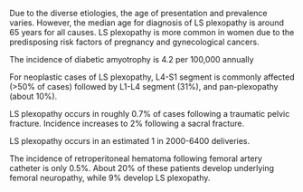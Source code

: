 Due to the diverse etiologies, the age of presentation and prevalence varies. However, the median age for diagnosis of LS plexopathy is around 65 years for all causes. LS plexopathy is more common in women due to the predisposing risk factors of pregnancy and gynecological cancers.

The incidence of diabetic amyotrophy is 4.2 per 100,000 annually

For neoplastic cases of LS plexopathy, L4-S1 segment is commonly affected (>50% of cases) followed by L1-L4 segment (31%), and pan-plexopathy (about 10%).

LS plexopathy occurs in roughly 0.7% of cases following a traumatic pelvic fracture. Incidence increases to 2% following a sacral fracture.

LS plexopathy occurs in an estimated 1 in 2000-6400 deliveries.

The incidence of retroperitoneal hematoma following femoral artery catheter is only 0.5%. About 20% of these patients develop underlying femoral neuropathy, while 9% develop LS plexopathy.